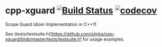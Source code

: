 # cpp-xguard [![Build Status](https://travis-ci.org/sjinks/cpp-xguard.png?branch=master)](https://travis-ci.org/sjinks/cpp-xguard) [![codecov](https://codecov.io/gh/sjinks/cpp-xguard/branch/master/graph/badge.svg)](https://codecov.io/gh/sjinks/cpp-xguard)

Scope Guard Idiom Implementation in C++11

See (tests/testsuite.h)[https://github.com/sjinks/cpp-xguard/blob/master/tests/testsuite.h] for usage examples.
